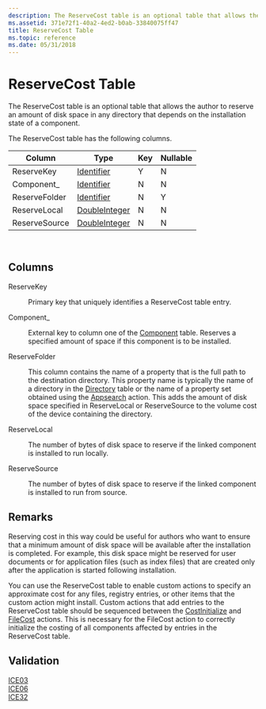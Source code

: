 ```yaml
---
description: The ReserveCost table is an optional table that allows the author to reserve an amount of disk space in any directory that depends on the installation state of a component.
ms.assetid: 371e72f1-40a2-4ed2-b0ab-33840075ff47
title: ReserveCost Table
ms.topic: reference
ms.date: 05/31/2018
---
```


# ReserveCost Table

The ReserveCost table is an optional table that allows the author to reserve an amount of disk space in any directory that depends on the installation state of a component.

The ReserveCost table has the following columns.



| Column        | Type                               | Key | Nullable |
|---------------|------------------------------------|-----|----------|
| ReserveKey    | [Identifier](identifier.md)       | Y   | N        |
| Component\_   | [Identifier](identifier.md)       | N   | N        |
| ReserveFolder | [Identifier](identifier.md)       | N   | Y        |
| ReserveLocal  | [DoubleInteger](doubleinteger.md) | N   | N        |
| ReserveSource | [DoubleInteger](doubleinteger.md) | N   | N        |



 

## Columns

<dl> <dt>

<span id="ReserveKey"></span><span id="reservekey"></span><span id="RESERVEKEY"></span>ReserveKey
</dt> <dd>

Primary key that uniquely identifies a ReserveCost table entry.

</dd> <dt>

<span id="Component_"></span><span id="component_"></span><span id="COMPONENT_"></span>Component\_
</dt> <dd>

External key to column one of the [Component](component-table.md) table. Reserves a specified amount of space if this component is to be installed.

</dd> <dt>

<span id="ReserveFolder"></span><span id="reservefolder"></span><span id="RESERVEFOLDER"></span>ReserveFolder
</dt> <dd>

This column contains the name of a property that is the full path to the destination directory. This property name is typically the name of a directory in the [Directory](directory-table.md) table or the name of a property set obtained using the [Appsearch](appsearch-action.md) action. This adds the amount of disk space specified in ReserveLocal or ReserveSource to the volume cost of the device containing the directory.

</dd> <dt>

<span id="ReserveLocal"></span><span id="reservelocal"></span><span id="RESERVELOCAL"></span>ReserveLocal
</dt> <dd>

The number of bytes of disk space to reserve if the linked component is installed to run locally.

</dd> <dt>

<span id="ReserveSource"></span><span id="reservesource"></span><span id="RESERVESOURCE"></span>ReserveSource
</dt> <dd>

The number of bytes of disk space to reserve if the linked component is installed to run from source.

</dd> </dl>

## Remarks

Reserving cost in this way could be useful for authors who want to ensure that a minimum amount of disk space will be available after the installation is completed. For example, this disk space might be reserved for user documents or for application files (such as index files) that are created only after the application is started following installation.

You can use the ReserveCost table to enable custom actions to specify an approximate cost for any files, registry entries, or other items that the custom action might install. Custom actions that add entries to the ReserveCost table should be sequenced between the [CostInitialize](costinitialize-action.md) and [FileCost](filecost-action.md) actions. This is necessary for the FileCost action to correctly initialize the costing of all components affected by entries in the ReserveCost table.

## Validation

<dl>

[ICE03](ice03.md)  
[ICE06](ice06.md)  
[ICE32](ice32.md)  
</dl>

 

 




